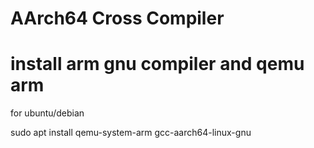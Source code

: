 AArch64 Cross Compiler
======================

# install arm gnu compiler and qemu arm

for ubuntu/debian

sudo apt install qemu-system-arm gcc-aarch64-linux-gnu

